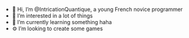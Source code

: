 - 👋 Hi, I’m @IntricationQuantique, a young French novice programmer
- 👀 I’m interested in a lot of things
- 🌱 I’m currently learning something haha
- ⚙️ I’m looking to create some games


<!---
IntricationQuantique/IntricationQuantique is a ✨ special ✨ repository because its `README.md` (this file) appears on your GitHub profile.
You can click the Preview link to take a look at your changes.
--->
